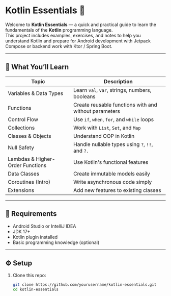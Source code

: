 # Kotlin Essentials 🚀

Welcome to **Kotlin Essentials** — a quick and practical guide to learn the fundamentals of the **Kotlin** programming language.  
This project includes examples, exercises, and notes to help you understand Kotlin and prepare for Android development with Jetpack Compose or backend work with Ktor / Spring Boot.

---

## 🧠 What You’ll Learn

| Topic | Description |
|-------|--------------|
| Variables & Data Types | Learn `val`, `var`, strings, numbers, booleans |
| Functions | Create reusable functions with and without parameters |
| Control Flow | Use `if`, `when`, `for`, and `while` loops |
| Collections | Work with `List`, `Set`, and `Map` |
| Classes & Objects | Understand OOP in Kotlin |
| Null Safety | Handle nullable types using `?`, `!!`, and `?.` |
| Lambdas & Higher-Order Functions | Use Kotlin's functional features |
| Data Classes | Create immutable models easily |
| Coroutines (Intro) | Write asynchronous code simply |
| Extensions | Add new features to existing classes |

---

## 🧩 Requirements

- Android Studio or IntelliJ IDEA  
- JDK 17+  
- Kotlin plugin installed  
- Basic programming knowledge (optional)

---

## ⚙️ Setup

1. Clone this repo:
   ```bash
   git clone https://github.com/yourusername/kotlin-essentials.git
   cd kotlin-essentials
